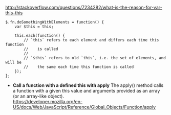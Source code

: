 http://stackoverflow.com/questions/7234282/what-is-the-reason-for-var-this-this
````
$.fn.doSomethingWithElements = function() {
    var $this = this;

    this.each(function() {
        // `this` refers to each element and differs each time this function
        //    is called
        //
        // `$this` refers to old `this`, i.e. the set of elements, and will be
        //    the same each time this function is called
    });
};
````

* **Call a function with a defined this with apply**
The apply() method calls a function with a given this value and arguments provided as an array (or an array-like object).   
https://developer.mozilla.org/en-US/docs/Web/JavaScript/Reference/Global_Objects/Function/apply
